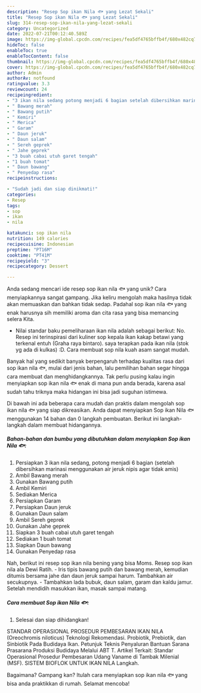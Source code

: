```yaml
---
description: "Resep Sop ikan Nila 🐟 yang Lezat Sekali"
title: "Resep Sop ikan Nila 🐟 yang Lezat Sekali"
slug: 314-resep-sop-ikan-nila-yang-lezat-sekali
category: Uncategorized
date: 2022-07-21T00:12:40.589Z
image: https://img-global.cpcdn.com/recipes/fea5df4765bffb4f/680x482cq70/sop-ikan-nila-foto-resep-utama.jpg
hideToc: false
enableToc: true
enableTocContent: false
thumbnail: https://img-global.cpcdn.com/recipes/fea5df4765bffb4f/680x482cq70/sop-ikan-nila-foto-resep-utama.jpg
cover: https://img-global.cpcdn.com/recipes/fea5df4765bffb4f/680x482cq70/sop-ikan-nila-foto-resep-utama.jpg
author: Admin
authorAv: notfound
ratingvalue: 3.3
reviewcount: 24
recipeingredient:
- "3 ikan nila sedang potong menjadi 6 bagian setelah dibersihkan marinasi menggunakan air jeruk nipis agar tidak amis"
- " Bawang merah"
- " Bawang putih"
- " Kemiri"
- " Merica"
- " Garam"
- " Daun jeruk"
- " Daun salam"
- " Sereh geprek"
- " Jahe geprek"
- "3 buah cabai utuh garet tengah"
- "1 buah tomat"
- " Daun bawang"
- " Penyedap rasa"
recipeinstructions:

- "Sudah jadi dan siap dinikmati!"
categories:
- Resep
tags:
- sop
- ikan
- nila

katakunci: sop ikan nila 
nutrition: 149 calories
recipecuisine: Indonesian
preptime: "PT16M"
cooktime: "PT41M"
recipeyield: "3"
recipecategory: Dessert

---
```





Anda sedang mencari ide resep sop ikan nila 🐟 yang unik? Cara menyiapkannya sangat gampang. Jika keliru mengolah maka hasilnya tidak akan memuaskan dan bahkan tidak sedap. Padahal sop ikan nila 🐟 yang enak harusnya sih memiliki aroma dan cita rasa yang bisa memancing selera Kita.





- Nilai standar baku pemeliharaan ikan nila adalah sebagai berikut: No. Resep ini terinspirasi dari kuliner sop kepala ikan kakap betawi yang terkenal entuh (Graha raya bintaro). saya terapkan pada ikan nila (stok yg ada di kulkas) :D. Cara membuat sop nila kuah asam sangat mudah.

Banyak hal yang sedikit banyak berpengaruh terhadap kualitas rasa dari sop ikan nila 🐟, mulai dari jenis bahan, lalu pemilihan bahan segar hingga cara membuat dan menghidangkannya. Tak perlu pusing kalau ingin menyiapkan sop ikan nila 🐟 enak di mana pun anda berada, karena asal sudah tahu triknya maka hidangan ini bisa jadi suguhan istimewa.






Di bawah ini ada beberapa cara mudah dan praktis dalam mengolah sop ikan nila 🐟 yang siap dikreasikan. Anda dapat menyiapkan Sop ikan Nila 🐟 menggunakan 14 bahan dan 0 langkah pembuatan. Berikut ini langkah-langkah dalam membuat hidangannya.

<!--inarticleads1-->

##### Bahan-bahan dan bumbu yang dibutuhkan dalam menyiapkan Sop ikan Nila 🐟:

1. Persiapkan 3 ikan nila sedang, potong menjadi 6 bagian (setelah dibersihkan marinasi menggunakan air jeruk nipis agar tidak amis)
1. Ambil  Bawang merah
1. Gunakan  Bawang putih
1. Ambil  Kemiri
1. Sediakan  Merica
1. Persiapkan  Garam
1. Persiapkan  Daun jeruk
1. Gunakan  Daun salam
1. Ambil  Sereh geprek
1. Gunakan  Jahe geprek
1. Siapkan 3 buah cabai utuh garet tengah
1. Sediakan 1 buah tomat
1. Siapkan  Daun bawang
1. Gunakan  Penyedap rasa


Nah, berikut ini resep sop ikan nila bening yang bisa Moms. Resep sop ikan nila ala Dewi Ratih. - Iris tipis bawang putih dan bawang merah, kemudian ditumis bersama jahe dan daun jeruk sampai harum. Tambahkan air secukupnya. - Tambahkan lada bubuk, daun salam, garam dan kaldu jamur. Setelah mendidih masukkan ikan, masak sampai matang. 

<!--inarticleads2-->

##### Cara membuat Sop ikan Nila 🐟:


1. Selesai dan siap dihidangkan!

STANDAR OPERASIONAL PROSEDUR PEMBESARAN IKAN NILA (Oreochromis niloticus) Teknologi Rekomendasi. Probiotik, Prebiotik, dan Sinbiotik Pada Budidaya Ikan. Petunjuk Teknis Penyaluran Bantuan Sarana Prasarana Produksi Budidaya Melalui ABT T. Artikel Terkait: Standar Operasional Prosedur Pembesaran Udang Vaname di Tambak Milenial (MSF). SISTEM BIOFLOK UNTUK IKAN NILA Langkah. 

Bagaimana? Gampang kan? Itulah cara menyiapkan sop ikan nila 🐟 yang bisa anda praktikkan di rumah. Selamat mencoba!
